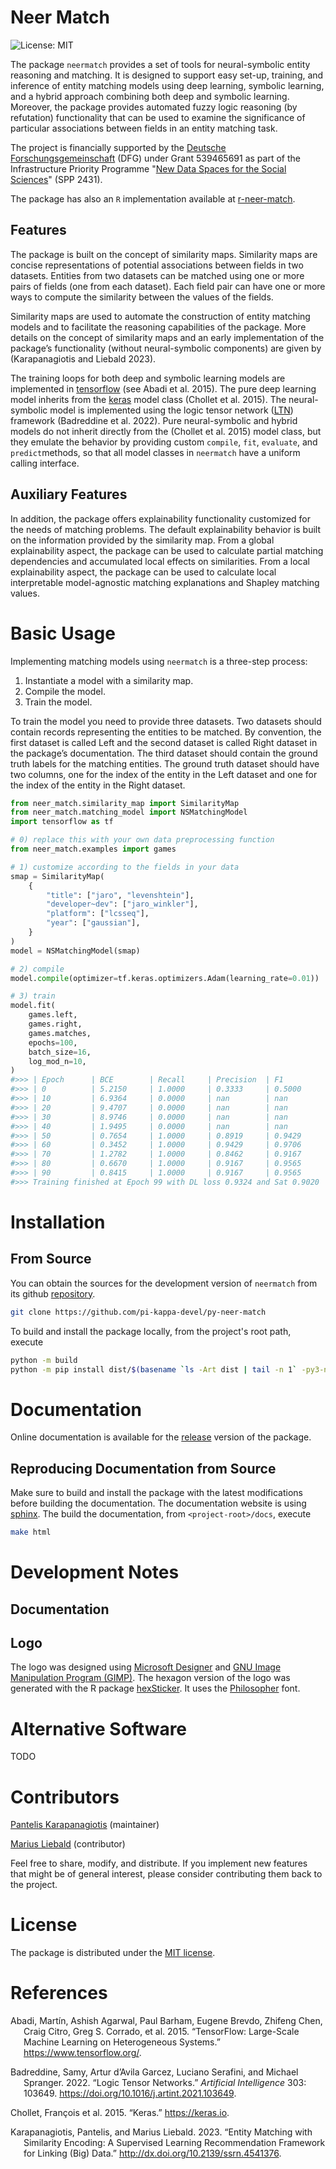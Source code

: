 # Neer Match

<!-- badges: start -->
![License: MIT](https://img.shields.io/badge/License-MIT-blue.svg)
<!-- badges: end -->

The package `neermatch` provides a set of tools for neural-symbolic entity reasoning and matching. It is designed to support easy set-up, training, and inference of entity matching models using deep learning, symbolic learning, and a hybrid approach combining both deep and symbolic learning. Moreover, the package provides automated fuzzy logic reasoning (by refutation) functionality that can be used to examine the significance of particular associations between fields in an entity matching task.

The project is financially supported by the [Deutsche Forschungsgemeinschaft](https://www.dfg.de/de) (DFG) under Grant 539465691 as part of the Infrastructure Priority Programme "[New Data Spaces for the Social Sciences](https://www.new-data-spaces.de/en-us/)" (SPP 2431).

The package has also an `R` implementation available at [r-neer-match](https://github.com/pi-kappa-devel/r-neer-match).

## Features

The package is built on the concept of similarity maps. Similarity maps are concise representations of potential associations between fields in two datasets. Entities from two datasets can be matched using one or more pairs of fields (one from each dataset). Each field pair can have one or more ways to compute the similarity between the values of the fields.

Similarity maps are used to automate the construction of entity matching models and to facilitate the reasoning capabilities of the package. More details on the concept of similarity maps and an early implementation of the package’s functionality (without neural-symbolic components) are given by (Karapanagiotis and Liebald 2023).

The training loops for both deep and symbolic learning models are implemented in [tensorflow](https://www.tensorflow.org) (see Abadi et al. 2015). The pure deep learning model inherits from the [keras](https://keras.io) model class (Chollet et al. 2015). The neural-symbolic model is implemented using the logic tensor network ([LTN](https://pypi.org/project/ltn/)) framework (Badreddine et al. 2022). Pure neural-symbolic and hybrid models do not inherit directly from the (Chollet et al. 2015) model class, but they emulate the behavior by providing custom `compile`, `fit`, `evaluate`, and `predict`methods, so that all model classes in `neermatch` have a uniform calling interface.

## Auxiliary Features
In addition, the package offers explainability functionality customized for the needs of matching problems. The default explainability behavior is built on the information provided by the similarity map. From a global explainability aspect, the package can be used to calculate partial matching dependencies and accumulated local effects on similarities. From a local explainability aspect, the package can be used to calculate local interpretable model-agnostic matching explanations and Shapley matching values.

# Basic Usage

Implementing matching models using `neermatch` is a three-step process:

1.  Instantiate a model with a similarity map.
2.  Compile the model.
3.  Train the model.

To train the model you need to provide three datasets. Two datasets should contain records representing the entities to be matched. By convention, the first dataset is called Left and the second dataset is called Right dataset in the package’s documentation. The third dataset should contain the ground truth labels for the matching entities. The ground truth dataset should have two columns, one for the index of the entity in the Left dataset and one for the index of the entity in the Right dataset.

``` python
from neer_match.similarity_map import SimilarityMap
from neer_match.matching_model import NSMatchingModel
import tensorflow as tf

# 0) replace this with your own data preprocessing function
from neer_match.examples import games

# 1) customize according to the fields in your data
smap = SimilarityMap(
    {
        "title": ["jaro", "levenshtein"],
        "developer~dev": ["jaro_winkler"],
        "platform": ["lcsseq"],
        "year": ["gaussian"],
    }
)
model = NSMatchingModel(smap)

# 2) compile
model.compile(optimizer=tf.keras.optimizers.Adam(learning_rate=0.01))

# 3) train
model.fit(
    games.left,
    games.right,
    games.matches,
    epochs=100,
    batch_size=16,
    log_mod_n=10,
)
#>>> | Epoch      | BCE        | Recall     | Precision  | F1         | Sat        |
#>>> | 0          | 5.2150     | 1.0000     | 0.3333     | 0.5000     | 0.7245     |
#>>> | 10         | 6.9364     | 0.0000     | nan        | nan        | 0.7806     |
#>>> | 20         | 9.4707     | 0.0000     | nan        | nan        | 0.7853     |
#>>> | 30         | 8.9746     | 0.0000     | nan        | nan        | 0.7857     |
#>>> | 40         | 1.9495     | 0.0000     | nan        | nan        | 0.8339     |
#>>> | 50         | 0.7654     | 1.0000     | 0.8919     | 0.9429     | 0.8853     |
#>>> | 60         | 0.3452     | 1.0000     | 0.9429     | 0.9706     | 0.9083     |
#>>> | 70         | 1.2782     | 1.0000     | 0.8462     | 0.9167     | 0.8718     |
#>>> | 80         | 0.6670     | 1.0000     | 0.9167     | 0.9565     | 0.9039     |
#>>> | 90         | 0.8415     | 1.0000     | 0.9167     | 0.9565     | 0.9002     |
#>>> Training finished at Epoch 99 with DL loss 0.9324 and Sat 0.9020
```

# Installation

## From Source

You can obtain the sources for the development version of `neermatch` from its github [repository](https://github.com/pi-kappa-devel/py-neer-match).

``` bash
git clone https://github.com/pi-kappa-devel/py-neer-match
```

To build and install the package locally, from the project's root path, execute
```bash
python -m build
python -m pip install dist/$(basename `ls -Art dist | tail -n 1` -py3-none-any.whl).tar.gz
```

# Documentation

Online documentation is available for the [release](https://py-neer-match.pikappa.eu) version of the package.

## Reproducing Documentation from Source

Make sure to build and install the package with the latest modifications before building the documentation.  The documentation website is using [sphinx](https://www.sphinx-doc.org/). The build the documentation, from `<project-root>/docs`, execute 
```bash
make html
```

# Development Notes

## Documentation

## Logo
The logo was designed using [Microsoft Designer](https://designer.microsoft.com/) and [GNU Image Manipulation Program (GIMP)](https://www.gimp.org/). The hexagon version of the logo was generated with the R package [hexSticker](https://github.com/GuangchuangYu/hexSticker). It uses the [Philosopher](https://fonts.google.com/specimen/Philosopher) font.

# Alternative Software

TODO

# Contributors

[Pantelis Karapanagiotis](https://www.pikappa.eu) (maintainer)

[Marius Liebald](https://www.marius-liebald.de) (contributor)

Feel free to share, modify, and distribute. If you implement new features that might be of general interest, please consider contributing them back to the project.

# License

The package is distributed under the [MIT license](LICENSE.html).

# References

<div id="refs" class="references csl-bib-body hanging-indent"
entry-spacing="0">

<div id="ref-tensorflow2015" class="csl-entry">

Abadi, Martín, Ashish Agarwal, Paul Barham, Eugene Brevdo, Zhifeng Chen,
Craig Citro, Greg S. Corrado, et al. 2015. “TensorFlow: Large-Scale
Machine Learning on Heterogeneous Systems.”
<https://www.tensorflow.org/>.

</div>

<div id="ref-badreddine2022logic" class="csl-entry">

Badreddine, Samy, Artur d’Avila Garcez, Luciano Serafini, and Michael
Spranger. 2022. “Logic Tensor Networks.” *Artificial Intelligence* 303:
103649. <https://doi.org/10.1016/j.artint.2021.103649>.

</div>

<div id="ref-keras2015" class="csl-entry">

Chollet, François et al. 2015. “Keras.” <https://keras.io>.

</div>

<div id="ref-karapanagiotis2023" class="csl-entry">

Karapanagiotis, Pantelis, and Marius Liebald. 2023. “Entity Matching
with Similarity Encoding: A Supervised Learning Recommendation Framework
for Linking (Big) Data.” <http://dx.doi.org/10.2139/ssrn.4541376>.

</div>

</div>
